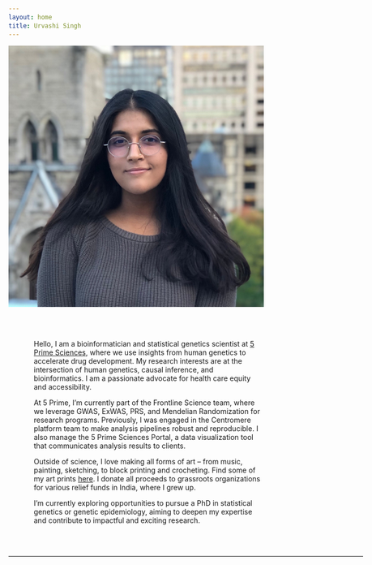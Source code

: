 ```yaml
---
layout: home
title: Urvashi Singh
---
```

<div class="container px-5">
    <div class="row">
        <div class="col-md-4" style="padding-bottom: 30px">
            <img src="/images/Headshot_Urvashi_S.jpg" class="img-fluid rounded-circle">
        </div>
        <br>
        <div class="col-md-8">
            <p style="padding-left: 50px">Hello, I am a bioinformatician and statistical genetics scientist at <a class="a-link" href="https://5primesciences.com/" target="_blank">5 Prime Sciences</a>, where we use insights from human genetics to accelerate drug development. My research interests are at the intersection of human genetics, causal inference, and bioinformatics. I am a passionate advocate for health care equity and accessibility.</p>
            <p style="padding-left: 50px">At 5 Prime, I’m currently part of the Frontline Science team, where we leverage GWAS, ExWAS, PRS, and Mendelian Randomization for research programs. Previously, I was engaged in the Centromere platform team to make analysis pipelines robust and reproducible. I also manage the 5 Prime Sciences Portal, a data visualization tool that communicates analysis results to clients.</p> 
            <p style="padding-left: 50px">Outside of science, I love making all forms of art – from music, painting, sketching, to block printing and crocheting. Find some of my art prints <a class="a-link" href="https://www.whatapaagal.com/" target="_blank">here</a>. I donate all proceeds to grassroots organizations for various relief funds in India, where I grew up.</p>
            <p style="padding-left: 50px">I’m currently exploring opportunities to pursue a PhD in statistical genetics or genetic epidemiology, aiming to deepen my expertise and contribute to impactful and exciting research.
            </p>
        </div>
    </div>
</div>


<br><br>
<hr width="700px;" style="height:1px" color="#f7c854">
<!--<div class="container pt-4" style="background-color: #f7c854">-->
<!-- <div class="container px-5">
    <h5 class="page-heading">Latest</h5>
    <ul>
    <li class="text-left"> Paper under review in the <i>Journal of Clinical Tuberculosis and Other Mycobacterial Diseases</i> in 2022 </li>
    <li class="text-left"> Paper submitted to <i> Stem Cell Translational Medicine </i> in 2022 </li>  
    <li class="text-left"> Poster presented at the Till & McCulloch Meetings 2021 with TMM2021 Special Award </li>
    <li class="text-left">Advocacy article on <a class="a-link" href="https://www.thelancet.com/journals/lancet/article/PIIS0140-6736(20)32627-1/fulltext">equity, diversity, and inclusion</a> in <i>The Lancet</i> 2021</li>
    <li class="text-left"><a class="a-link" href="https://www.spotlightnsp.co.za/2021/10/21/opinion-quality-tuberculosis-care-starts-with-people/">Advocacy op-ed</a> on quality of TB care in Spotlight 2021</li>
    </ul>
    <br>
</div> -->

<br><br>